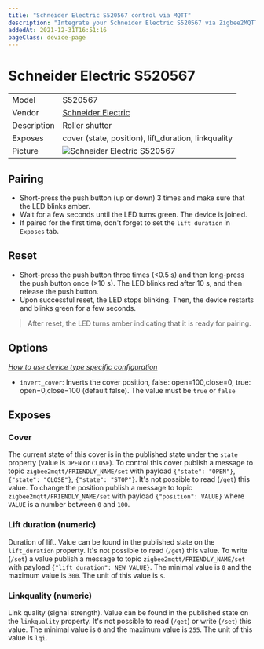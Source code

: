 ```yaml
---
title: "Schneider Electric S520567 control via MQTT"
description: "Integrate your Schneider Electric S520567 via Zigbee2MQTT with whatever smart home infrastructure you are using without the vendor's bridge or gateway."
addedAt: 2021-12-31T16:51:16
pageClass: device-page
---
```


<!-- !!!! -->
<!-- ATTENTION: This file is auto-generated through docgen! -->
<!-- You can only edit the "Notes"-Section between the two comment lines "Notes BEGIN" and "Notes END". -->
<!-- Do not use h1 or h2 heading within "## Notes"-Section. -->
<!-- !!!! -->

# Schneider Electric S520567

|     |     |
|-----|-----|
| Model | S520567  |
| Vendor  | [Schneider Electric](/supported-devices/#v=Schneider%20Electric)  |
| Description | Roller shutter |
| Exposes | cover (state, position), lift_duration, linkquality |
| Picture | ![Schneider Electric S520567](https://www.zigbee2mqtt.io/images/devices/S520567.jpg) |


<!-- Notes BEGIN: You can edit here. Add "## Notes" headline if not already present. -->
## Pairing 
* Short-press the push button (up or down) 3 times and make sure that the LED blinks amber.
* Wait for a few seconds until the LED turns green. The device is joined.
* If paired for the first time, don't forget to set the `lift duration` in `Exposes` tab.

## Reset
* Short-press the push button three times (<0.5 s) and then long-press the push button once (>10 s). The LED blinks red after 10 s, and then release the push button.
* Upon successful reset, the LED stops blinking. Then, the device restarts and blinks green for a few seconds.

> After reset, the LED turns amber indicating that it is ready for pairing.
<!-- Notes END: Do not edit below this line -->



## Options
*[How to use device type specific configuration](../guide/configuration/devices-groups.md#specific-device-options)*

* `invert_cover`: Inverts the cover position, false: open=100,close=0, true: open=0,close=100 (default false). The value must be `true` or `false`


## Exposes

### Cover 
The current state of this cover is in the published state under the `state` property (value is `OPEN` or `CLOSE`).
To control this cover publish a message to topic `zigbee2mqtt/FRIENDLY_NAME/set` with payload `{"state": "OPEN"}`, `{"state": "CLOSE"}`, `{"state": "STOP"}`.
It's not possible to read (`/get`) this value.
To change the position publish a message to topic `zigbee2mqtt/FRIENDLY_NAME/set` with payload `{"position": VALUE}` where `VALUE` is a number between `0` and `100`.

### Lift duration (numeric)
Duration of lift.
Value can be found in the published state on the `lift_duration` property.
It's not possible to read (`/get`) this value.
To write (`/set`) a value publish a message to topic `zigbee2mqtt/FRIENDLY_NAME/set` with payload `{"lift_duration": NEW_VALUE}`.
The minimal value is `0` and the maximum value is `300`.
The unit of this value is `s`.

### Linkquality (numeric)
Link quality (signal strength).
Value can be found in the published state on the `linkquality` property.
It's not possible to read (`/get`) or write (`/set`) this value.
The minimal value is `0` and the maximum value is `255`.
The unit of this value is `lqi`.

